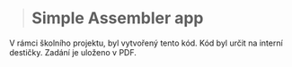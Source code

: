 ># Simple Assembler app
V rámci školního projektu, byl vytvořený tento kód. Kód byl určit na interní destičky. Zadání je uloženo v PDF. 